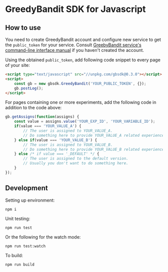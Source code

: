 # GreedyBandit SDK for Javascript

## How to use

You need to create GreedyBandit account and configure new service to get the
`public_token` for your service. Consult [GreebyBandit service's command-line
interface manual](https://github.com/boxnwhiskr/gbscli) if you haven't created
the account.

Using the obtained `public_token`, add following code snippet to every page of
your site:

```html
<script type="text/javascript" src="//unpkg.com/gbsdk@0.3.0"></script>
<script>
    const gb = new gbsdk.GreedyBandit('YOUR_PUBLIC_TOKEN', {});
    gb.postLog();
</script>
```

For pages containing one or more experiments, add the following code in
addition to the code above:

```javascript
gb.getAssigns(function(assigns) {
    const value = assigns.value('YOUR_EXP_ID', 'YOUR_VARIABLE_ID');
    if(value === 'YOUR_VALUE_A') {
        // The user is assigned to YOUR_VALUE_A.
        // Do something here to provide YOUR_VALUE_A related experience.
    } else if(value === 'YOUR_VALUE_B') {
        // The user is assigned to YOUR_VALUE_B.
        // Do something here to provide YOUR_VALUE_B related experience.
    } else /* if value === '_DEFAULT' */ {
        // The user is assigned to the default version.
        // Usually you don't want to do something here.
    }
});
```

## Development

Setting up environment:

    npm i

Unit testing:

    npm run test

Or the following for the watch mode:

    npm run test:watch

To build:

    npm run build
